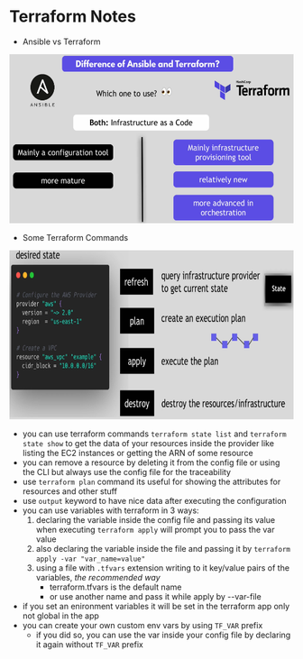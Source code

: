 # Terraform Notes

* Ansible vs Terraform
<img src="https://github.com/ahmadateya/learning-notes/blob/main/images/Screenshot%20from%202021-10-01%2011-14-09.png" width="550" height="300">

* Some Terraform Commands
<img src="https://github.com/ahmadateya/learning-notes/blob/main/images/Screenshot%20from%202021-10-01%2014-34-15.png" width="550" height="300">

* you can use terraform commands `terraform state list` and `terraform state show` to get the data of your resources inside the provider like listing the EC2 instances or getting the ARN of some resource
* you can remove a resource by deleting it from the config file or using the CLI but always use the config file for the traceability 
* use `terraform plan` command its useful for showing the attributes for resources and other stuff
* use `output` keyword to have nice data after executing the configuration
* you can use variables with terraform in 3 ways: 
    1. declaring the variable inside the config file and passing its value when executing `terraform apply` will prompt you to pass the var value
    2. also declaring the variable inside the file and passing it by `terraform apply -var "var_name=value"`
    3. using a file with `.tfvars` extension writing to it key/value pairs of the variables, _the recommended way_
        * terraform.tfvars is the default name
        * or use another name and pass it while apply by --var-file
* if you set an enironment variables it will be set in the terraform app only not global in the app
* you can create your own custom env vars by using `TF_VAR` prefix
	* if you did so, you can use the var inside your config file by declaring it again without `TF_VAR` prefix 	 
